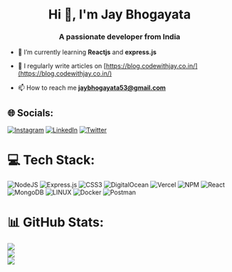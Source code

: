 <h1 align="center">Hi 👋, I'm Jay Bhogayata</h1>
<h3 align="center">A passionate developer from India</h3>

- 🌱 I’m currently learning **Reactjs** and **express.js**

- 📝 I regularly write articles on [https://blog.codewithjay.co.in/](https://blog.codewithjay.co.in/)

- 📫 How to reach me **jaybhogayata53@gmail.com**


## 🌐 Socials:
[![Instagram](https://img.shields.io/badge/Instagram-%23E4405F.svg?logo=Instagram&logoColor=white)](https://instagram.com/bhogayata_jay07) [![LinkedIn](https://img.shields.io/badge/LinkedIn-%230077B5.svg?logo=linkedin&logoColor=white)](https://linkedin.com/in/jay-bhogayata) [![Twitter](https://img.shields.io/badge/Twitter-%231DA1F2.svg?logo=Twitter&logoColor=white)](https://twitter.com/jay_bhogayata) 

# 💻 Tech Stack:

![NodeJS](https://img.shields.io/badge/node.js-6DA55F?style=flat&logo=node.js&logoColor=white) ![Express.js](https://img.shields.io/badge/express.js-%23404d59.svg?style=flat&logo=express&logoColor=%2361DAFB)  ![CSS3](https://img.shields.io/badge/css3-%231572B6.svg?style=flat&logo=css3&logoColor=white) ![DigitalOcean](https://img.shields.io/badge/DigitalOcean-%230167ff.svg?style=flat&logo=digitalOcean&logoColor=white) ![Vercel](https://img.shields.io/badge/vercel-%23000000.svg?style=flat&logo=vercel&logoColor=white) ![NPM](https://img.shields.io/badge/NPM-%23000000.svg?style=flat&logo=npm&logoColor=white) ![React](https://img.shields.io/badge/react-%2320232a.svg?style=flat&logo=react&logoColor=%2361DAFB) ![MongoDB](https://img.shields.io/badge/MongoDB-%234ea94b.svg?style=flat&logo=mongodb&logoColor=white) ![LINUX](https://img.shields.io/badge/Linux-FCC624?style=flat&logo=linux&logoColor=black) ![Docker](https://img.shields.io/badge/docker-%230db7ed.svg?style=flat&logo=docker&logoColor=white) ![Postman](https://img.shields.io/badge/Postman-FF6C37?style=flat&logo=postman&logoColor=white)
# 📊 GitHub Stats:
![](https://github-readme-stats.vercel.app/api?username=jay-bhogayata&theme=tokyonight&hide_border=false&include_all_commits=false&count_private=false)<br/>
![](https://github-readme-streak-stats.herokuapp.com/?user=jay-bhogayata&theme=tokyonight&hide_border=false)<br/>
![](https://github-readme-stats.vercel.app/api/top-langs/?username=jay-bhogayata&theme=tokyonight&hide_border=false&include_all_commits=false&count_private=false&layout=compact)

